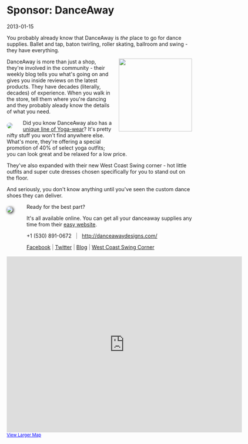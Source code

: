 # Sponsor: DanceAway
2013-01-15

You probably already know that DanceAway is *the* place to go for dance supplies.  Ballet and tap, baton twirling, roller skating, ballroom and swing - they have everything.

<img src="/images/danceaway_chip.png" style="width: 199px; margin: 0 0 50px 17px; padding: 0; background: 0;" align="right" />

DanceAway is more than just a shop, they're involved in the community - their weekly blog tells you what's going on and gives you inside reviews on the latest products.  They have decades (literally, decades) of experience.  When you walk in the store, tell them where you're dancing and they probably aleady know the details of what you need.

<a href="http://danceawaydesigns.com/collections/yoga-and-activewear/products/tie-dye-waist-yoga-pant"><img src="http://cdn.shopify.com/s/files/1/0150/1774/products/t_partypant_medium.jpg?71" style="border-radius: 8px; margin: 8px 28px 0 0; padding: 0; background: 0;" align="left" /></a>

Did you know DanceAway also has a <a href="http://danceawaydesigns.com/collections/yoga-and-activewear">unique line of Yoga-wear</a>?  It's pretty nifty stuff you won't find anywhere else.  What's more, they're offering a special promotion of 40% of select yoga outfits; you can look great and be relaxed for a low price.

They've also expanded with their new West Coast Swing corner - hot little outfits and super cute dresses chosen specifically for you to stand out on the floor.

And seriously, you don't know anything until you've seen the custom dance shoes they can deliver.

<img src="http://cdn.shopify.com/s/files/1/0150/1774/products/leopardbacktop_medium.jpg" style="box-shadow: 2px 2px 7px 0px black; border-radius: 8px; margin: 8px 38px 0 0px; margin-bottom: 120px; padding: 0; background: 0;" align="left" />

Ready for the best part?  

It's all available online.  You can get all your danceaway supplies any time from their <a href="http://danceawaydesigns.com/">easy website</a>. 

 +1 (530) 891-0672 &nbsp; <span style="color: gray;">|</span> &nbsp; <a href="http://danceawaydesigns.com/" style="color: #D90071;">http://danceawaydesigns.com/</a> 

<a href="https://www.facebook.com/pages/DanceAway/230085137241?fref=ts">Facebook</a>
<span style="color: gray;">|</span>
<a href="http://twitter.com/danceawaychico">Twitter</a>
<span style="color: gray;">|</span>
<a href="http://danceawaydesigns.com/blogs/danceaway">Blog</a>
<span style="color: gray;">|</span>
<a href="http://www.danceawaydesigns.com/collections/the-west-coast-swing-corner">West Coast Swing Corner</a>

<iframe width="640" height="480" frameborder="0" scrolling="no" marginheight="0" marginwidth="0" src="https://maps.google.com/maps?f=q&amp;source=s_q&amp;hl=en&amp;geocode=&amp;q=dance+away&amp;aq=&amp;sll=37.269174,-119.306607&amp;sspn=12.35152,19.291992&amp;t=h&amp;ie=UTF8&amp;hq=dance+away&amp;hnear=&amp;cid=18110428242688569775&amp;ll=39.749038,-121.8437&amp;spn=0.063351,0.109863&amp;z=13&amp;iwloc=A&amp;output=embed"></iframe><br /><small><a href="https://maps.google.com/maps?f=q&amp;source=embed&amp;hl=en&amp;geocode=&amp;q=dance+away&amp;aq=&amp;sll=37.269174,-119.306607&amp;sspn=12.35152,19.291992&amp;t=h&amp;ie=UTF8&amp;hq=dance+away&amp;hnear=&amp;cid=18110428242688569775&amp;ll=39.749038,-121.8437&amp;spn=0.063351,0.109863&amp;z=13&amp;iwloc=A" style="color:#0000FF;text-align:left">View Larger Map</a></small>